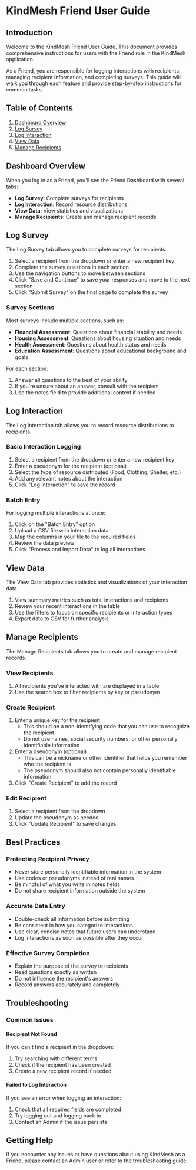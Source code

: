 # KindMesh Friend User Guide

## Introduction

Welcome to the KindMesh Friend User Guide. This document provides comprehensive instructions for users with the Friend role in the KindMesh application.

As a Friend, you are responsible for logging interactions with recipients, managing recipient information, and completing surveys. This guide will walk you through each feature and provide step-by-step instructions for common tasks.

## Table of Contents

1. [Dashboard Overview](#dashboard-overview)
2. [Log Survey](#log-survey)
3. [Log Interaction](#log-interaction)
4. [View Data](#view-data)
5. [Manage Recipients](#manage-recipients)

## Dashboard Overview

When you log in as a Friend, you'll see the Friend Dashboard with several tabs:

- **Log Survey**: Complete surveys for recipients
- **Log Interaction**: Record resource distributions
- **View Data**: View statistics and visualizations
- **Manage Recipients**: Create and manage recipient records

## Log Survey

The Log Survey tab allows you to complete surveys for recipients.

1. Select a recipient from the dropdown or enter a new recipient key
2. Complete the survey questions in each section
3. Use the navigation buttons to move between sections
4. Click "Save and Continue" to save your responses and move to the next section
5. Click "Submit Survey" on the final page to complete the survey

### Survey Sections

Most surveys include multiple sections, such as:

- **Financial Assessment**: Questions about financial stability and needs
- **Housing Assessment**: Questions about housing situation and needs
- **Health Assessment**: Questions about health status and needs
- **Education Assessment**: Questions about educational background and goals

For each section:
1. Answer all questions to the best of your ability
2. If you're unsure about an answer, consult with the recipient
3. Use the notes field to provide additional context if needed

## Log Interaction

The Log Interaction tab allows you to record resource distributions to recipients.

### Basic Interaction Logging

1. Select a recipient from the dropdown or enter a new recipient key
2. Enter a pseudonym for the recipient (optional)
3. Select the type of resource distributed (Food, Clothing, Shelter, etc.)
4. Add any relevant notes about the interaction
5. Click "Log Interaction" to save the record

### Batch Entry

For logging multiple interactions at once:

1. Click on the "Batch Entry" option
2. Upload a CSV file with interaction data
3. Map the columns in your file to the required fields
4. Review the data preview
5. Click "Process and Import Data" to log all interactions

## View Data

The View Data tab provides statistics and visualizations of your interaction data.

1. View summary metrics such as total interactions and recipients
2. Review your recent interactions in the table
3. Use the filters to focus on specific recipients or interaction types
4. Export data to CSV for further analysis

## Manage Recipients

The Manage Recipients tab allows you to create and manage recipient records.

### View Recipients

1. All recipients you've interacted with are displayed in a table
2. Use the search box to filter recipients by key or pseudonym

### Create Recipient

1. Enter a unique key for the recipient
   - This should be a non-identifying code that you can use to recognize the recipient
   - Do not use names, social security numbers, or other personally identifiable information
2. Enter a pseudonym (optional)
   - This can be a nickname or other identifier that helps you remember who the recipient is
   - The pseudonym should also not contain personally identifiable information
3. Click "Create Recipient" to add the record

### Edit Recipient

1. Select a recipient from the dropdown
2. Update the pseudonym as needed
3. Click "Update Recipient" to save changes

## Best Practices

### Protecting Recipient Privacy

- Never store personally identifiable information in the system
- Use codes or pseudonyms instead of real names
- Be mindful of what you write in notes fields
- Do not share recipient information outside the system

### Accurate Data Entry

- Double-check all information before submitting
- Be consistent in how you categorize interactions
- Use clear, concise notes that future users can understand
- Log interactions as soon as possible after they occur

### Effective Survey Completion

- Explain the purpose of the survey to recipients
- Read questions exactly as written
- Do not influence the recipient's answers
- Record answers accurately and completely

## Troubleshooting

### Common Issues

#### Recipient Not Found

If you can't find a recipient in the dropdown:
1. Try searching with different terms
2. Check if the recipient has been created
3. Create a new recipient record if needed

#### Failed to Log Interaction

If you see an error when logging an interaction:
1. Check that all required fields are completed
2. Try logging out and logging back in
3. Contact an Admin if the issue persists

## Getting Help

If you encounter any issues or have questions about using KindMesh as a Friend, please contact an Admin user or refer to the troubleshooting guide.